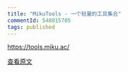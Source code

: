 ```yaml
---
title: "MikuTools - 一个轻量的工具集合"
commentId: 548015705
tags: published
---
```


https://tools.miku.ac/
    
[查看原文](https://tools.miku.ac/)
    